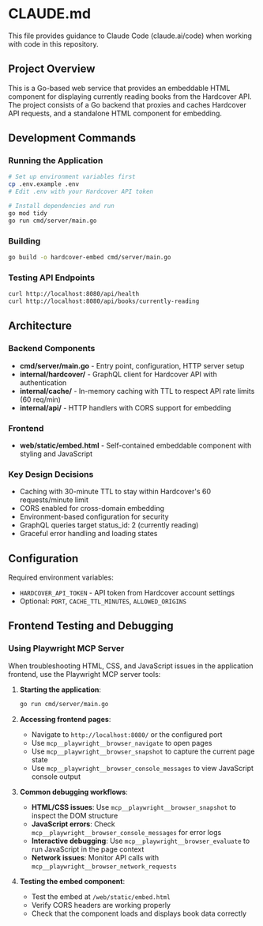 # CLAUDE.md

This file provides guidance to Claude Code (claude.ai/code) when working with code in this repository.

## Project Overview

This is a Go-based web service that provides an embeddable HTML component for displaying currently reading books from the Hardcover API. The project consists of a Go backend that proxies and caches Hardcover API requests, and a standalone HTML component for embedding.

## Development Commands

### Running the Application
```bash
# Set up environment variables first
cp .env.example .env
# Edit .env with your Hardcover API token

# Install dependencies and run
go mod tidy
go run cmd/server/main.go
```

### Building
```bash
go build -o hardcover-embed cmd/server/main.go
```

### Testing API Endpoints
```bash
curl http://localhost:8080/api/health
curl http://localhost:8080/api/books/currently-reading
```

## Architecture

### Backend Components
- **cmd/server/main.go** - Entry point, configuration, HTTP server setup
- **internal/hardcover/** - GraphQL client for Hardcover API with authentication
- **internal/cache/** - In-memory caching with TTL to respect API rate limits (60 req/min)
- **internal/api/** - HTTP handlers with CORS support for embedding

### Frontend
- **web/static/embed.html** - Self-contained embeddable component with styling and JavaScript

### Key Design Decisions
- Caching with 30-minute TTL to stay within Hardcover's 60 requests/minute limit
- CORS enabled for cross-domain embedding
- Environment-based configuration for security
- GraphQL queries target status_id: 2 (currently reading)
- Graceful error handling and loading states

## Configuration

Required environment variables:
- `HARDCOVER_API_TOKEN` - API token from Hardcover account settings
- Optional: `PORT`, `CACHE_TTL_MINUTES`, `ALLOWED_ORIGINS`

## Frontend Testing and Debugging

### Using Playwright MCP Server

When troubleshooting HTML, CSS, and JavaScript issues in the application frontend, use the Playwright MCP server tools:

1. **Starting the application**:
   ```bash
   go run cmd/server/main.go
   ```

2. **Accessing frontend pages**:
   - Navigate to `http://localhost:8080/` or the configured port
   - Use `mcp__playwright__browser_navigate` to open pages
   - Use `mcp__playwright__browser_snapshot` to capture the current page state
   - Use `mcp__playwright__browser_console_messages` to view JavaScript console output

3. **Common debugging workflows**:
   - **HTML/CSS issues**: Use `mcp__playwright__browser_snapshot` to inspect the DOM structure
   - **JavaScript errors**: Check `mcp__playwright__browser_console_messages` for error logs
   - **Interactive debugging**: Use `mcp__playwright__browser_evaluate` to run JavaScript in the page context
   - **Network issues**: Monitor API calls with `mcp__playwright__browser_network_requests`

4. **Testing the embed component**:
   - Test the embed at `/web/static/embed.html`
   - Verify CORS headers are working properly
   - Check that the component loads and displays book data correctly
